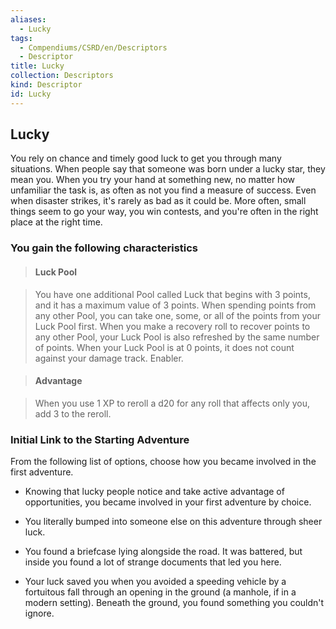 ```yaml
---
aliases:
  - Lucky
tags:
  - Compendiums/CSRD/en/Descriptors
  - Descriptor
title: Lucky
collection: Descriptors
kind: Descriptor
id: Lucky
---
```

## Lucky    
You rely on chance and timely good luck to get you through many situations. When people say that someone was born under a lucky star, they mean you. When you try your hand at something new, no matter how unfamiliar the task is, as often as not you find a measure of success. Even when disaster strikes, it's rarely as bad as it could be. More often, small things seem to go your way, you win contests, and you're often in the right place at the right time.  
### You gain the following characteristics    
> #### Luck Pool  
> You have one additional Pool called Luck that begins with 3 points, and it has a maximum value of 3 points. When spending points from any other Pool, you can take one, some, or all of the points from your Luck Pool first. When you make a recovery roll to recover points to any other Pool, your Luck Pool is also refreshed by the same number of points. When your Luck Pool is at 0 points, it does not count against your damage track. Enabler.    
  
> #### Advantage  
> When you use 1 XP to reroll a d20 for any roll that affects only you, add 3 to the reroll.    
  
### Initial Link to the Starting Adventure    
From the following list of options, choose how you became involved in the first adventure.    
- Knowing that lucky people notice and take active advantage of opportunities, you became involved in your first adventure by choice.    
- You literally bumped into someone else on this adventure through sheer luck.    
- You found a briefcase lying alongside the road. It was battered, but inside you found a lot of strange documents that led you here.    
- Your luck saved you when you avoided a speeding vehicle by a fortuitous fall through an opening in the ground (a manhole, if in a modern setting). Beneath the ground, you found something you couldn't ignore.  
